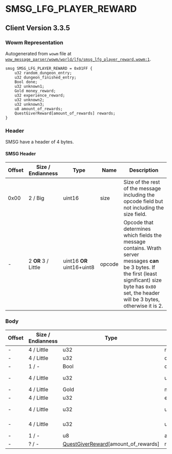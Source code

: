 # SMSG_LFG_PLAYER_REWARD

## Client Version 3.3.5

### Wowm Representation

Autogenerated from `wowm` file at [`wow_message_parser/wowm/world/lfg/smsg_lfg_player_reward.wowm:1`](https://github.com/gtker/wow_messages/tree/main/wow_message_parser/wowm/world/lfg/smsg_lfg_player_reward.wowm#L1).
```rust,ignore
smsg SMSG_LFG_PLAYER_REWARD = 0x01FF {
    u32 random_dungeon_entry;
    u32 dungeon_finished_entry;
    Bool done;
    u32 unknown1;
    Gold money_reward;
    u32 experience_reward;
    u32 unknown2;
    u32 unknown3;
    u8 amount_of_rewards;
    QuestGiverReward[amount_of_rewards] rewards;
}
```
### Header

SMSG have a header of 4 bytes.

#### SMSG Header

| Offset | Size / Endianness | Type   | Name   | Description |
| ------ | ----------------- | ------ | ------ | ----------- |
| 0x00   | 2 / Big           | uint16 | size   | Size of the rest of the message including the opcode field but not including the size field.|
| -      | 2 **OR** 3 / Little| uint16 **OR** uint16+uint8 | opcode | Opcode that determines which fields the message contains. Wrath server messages **can** be 3 bytes. If the first (least significant) size byte has `0x80` set, the header will be 3 bytes, otherwise it is 2. |

### Body

| Offset | Size / Endianness | Type | Name | Description | Comment |
| ------ | ----------------- | ---- | ---- | ----------- | ------- |
| - | 4 / Little | u32 | random_dungeon_entry |  |  |
| - | 4 / Little | u32 | dungeon_finished_entry |  |  |
| - | 1 / - | Bool | done |  |  |
| - | 4 / Little | u32 | unknown1 |  | emus set to 1. |
| - | 4 / Little | Gold | money_reward |  |  |
| - | 4 / Little | u32 | experience_reward |  |  |
| - | 4 / Little | u32 | unknown2 |  | emus set to 0. |
| - | 4 / Little | u32 | unknown3 |  | emus set to 0. |
| - | 1 / - | u8 | amount_of_rewards |  |  |
| - | ? / - | [QuestGiverReward](questgiverreward.md)[amount_of_rewards] | rewards |  |  |

